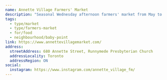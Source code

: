 ```yaml
---
name: Annette Village Farmers' Market
description: "Seasonal Wednesday afternoon farmers' market from May to October at Runnymede Presbyterian Church."
tags:
  - type/market
  - type/farmers-market
  - for/food
  - neighbourhood/baby-point
link: https://www.annettevillagemarket.com/
address:
  streetAddress: 680 Annette Street, Runnymede Presbyterian Church
  addressLocality: Toronto
  addressRegion: ON
social:
  instagram: https://www.instagram.com/annette_village_fm/
---
```

